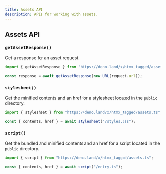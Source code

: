 ```yaml
---
title: Assets API
description: APIs for working with assets.
---
```


## Assets API

### `getAssetResponse()`

Get a response for an asset request.

```typescript
import { getAssetResponse } from "https://deno.land/x/htmx_tagged/assets.ts";

const response = await getAssetResponse(new URL(request.url));
```

### `stylesheet()`

Get the minified contents and an href for a stylesheet located in the `public`
directory.

```typescript
import { stylesheet } from "https://deno.land/x/htmx_tagged/assets.ts";

const { contents, href } = await stylesheet("/styles.css");
```

### `script()`

Get the bundled and minified contents and an href for a script located in the
`public` directory.

```typescript
import { script } from "https://deno.land/x/htmx_tagged/assets.ts";

const { contents, href } = await script("/entry.ts");
```
